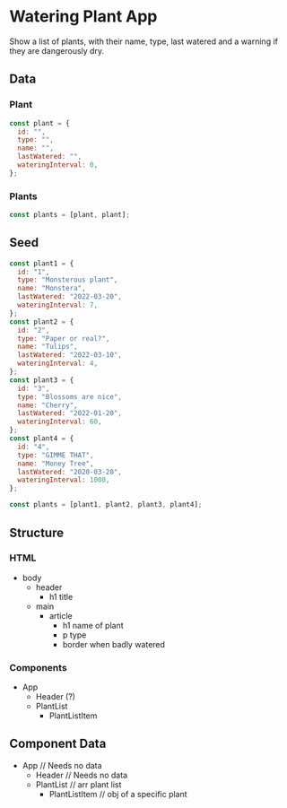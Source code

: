 # Watering Plant App

Show a list of plants, with their name, type, last watered and a warning if they are dangerously dry.

## Data

### Plant

```jsx
const plant = {
  id: "",
  type: "",
  name: "",
  lastWatered: "",
  wateringInterval: 0,
};
```

### Plants

```jsx
const plants = [plant, plant];
```

## Seed

```jsx
const plant1 = {
  id: "1",
  type: "Monsterous plant",
  name: "Monstera",
  lastWatered: "2022-03-20",
  wateringInterval: 7,
};
const plant2 = {
  id: "2",
  type: "Paper or real?",
  name: "Tulips",
  lastWatered: "2022-03-10",
  wateringInterval: 4,
};
const plant3 = {
  id: "3",
  type: "Blossoms are nice",
  name: "Cherry",
  lastWatered: "2022-01-20",
  wateringInterval: 60,
};
const plant4 = {
  id: "4",
  type: "GIMME THAT",
  name: "Money Tree",
  lastWatered: "2020-03-20",
  wateringInterval: 1000,
};

const plants = [plant1, plant2, plant3, plant4];
```

## Structure

### HTML

- body
  - header
    - h1 title
  - main
    - article
      - h1 name of plant
      - p type
      - border when badly watered

### Components

- App
  - Header (?)
  - PlantList
    - PlantListItem

## Component Data

- App // Needs no data
  - Header // Needs no data
  - PlantList // arr plant list
    - PlantListItem // obj of a specific plant

